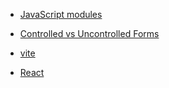 - [JavaScript modules](https://developer.mozilla.org/en-US/docs/Web/JavaScript/Guide/Modules)

- [Controlled vs Uncontrolled Forms](https://reactjs.org/docs/uncontrolled-components.html#:~:text=In%20a%20controlled%20component%2C%20form,form%20values%20from%20the%20DOM.)

- [vite](https://vitejs.dev/)

- [React](https://beta.reactjs.org/learn)
